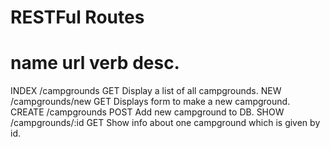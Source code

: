 # RESTFul Routes

name  		url						verb			desc.
=================================================================================================================
INDEX		/campgrounds			GET				Display a list of all campgrounds.
NEW			/campgrounds/new 		GET				Displays form to make a new campground.
CREATE		/campgrounds			POST			Add new campground to DB.
SHOW        /campgrounds/:id        GET				Show info about one campground which is given by id.